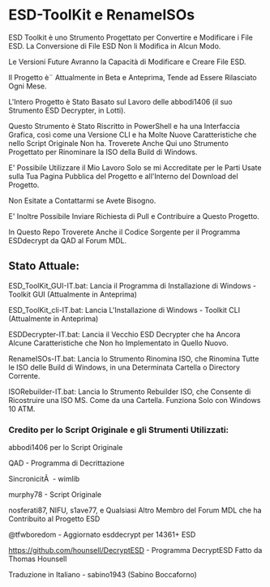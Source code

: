 # ESD-ToolKit e RenameISOs

ESD Toolkit è uno Strumento Progettato per Convertire e Modificare i File ESD. La Conversione di File ESD Non li Modifica in Alcun Modo.

Le Versioni Future Avranno la Capacità di Modificare e Creare File ESD.

Il Progetto è¨ Attualmente in Beta e Anteprima, Tende ad Essere Rilasciato Ogni Mese.

L'Intero Progetto è Stato Basato sul Lavoro delle abbodi1406 (il suo Strumento ESD Decrypter, in Lotti).

Questo Strumento è Stato Riscritto in PowerShell e ha una Interfaccia Grafica, così come una Versione CLI e ha Molte Nuove Caratteristiche che nello Script Originale Non ha.
Troverete Anche Qui uno Strumento Progettato per Rinominare la ISO della Build di Windows.

E' Possibile Utilizzare il Mio Lavoro Solo se mi Accreditate per le Parti Usate sulla Tua Pagina Pubblica del Progetto e all'Interno del Download del Progetto.

Non Esitate a Contattarmi se Avete Bisogno.

E' Inoltre Possibile Inviare Richiesta di Pull e Contribuire a Questo Progetto.

In Questo Repo Troverete Anche il Codice Sorgente per il Programma ESDdecrypt da QAD al Forum MDL.

## Stato Attuale:

ESD_ToolKit_GUI-IT.bat: Lancia il Programma di Installazione di Windows - Toolkit GUI (Attualmente in Anteprima)

ESD_ToolKit_cli-IT.bat: Lancia L'Installazione di Windows - Toolkit CLI (Attualmente in Anteprima)

ESDDecrypter-IT.bat: Lancia il Vecchio ESD Decrypter che ha Ancora Alcune Caratteristiche che Non ho Implementato in Quello Nuovo.

RenameISOs-IT.bat: Lancia lo Strumento Rinomina ISO, che Rinomina Tutte le ISO delle Build di Windows, in una Determinata Cartella o Directory Corrente.

ISORebuilder-IT.bat: Lancia lo Strumento Rebuilder ISO, che Consente di Ricostruire una ISO MS. Come da una Cartella. Funziona Solo con Windows 10 ATM.

### Credito per lo Script Originale e gli Strumenti Utilizzati:

abbodi1406 per lo Script Originale

QAD - Programma di Decrittazione

SincronicitÃ  - wimlib

murphy78 - Script Originale

nosferati87, NIFU, s1ave77, e Qualsiasi Altro Membro del Forum MDL che ha Contribuito al Progetto ESD

@tfwboredom - Aggiornato esddecrypt per 14361+ ESD

https://github.com/hounsell/DecryptESD - Programma DecryptESD Fatto da Thomas Hounsell

Traduzione in Italiano - sabino1943 (Sabino Boccaforno)
